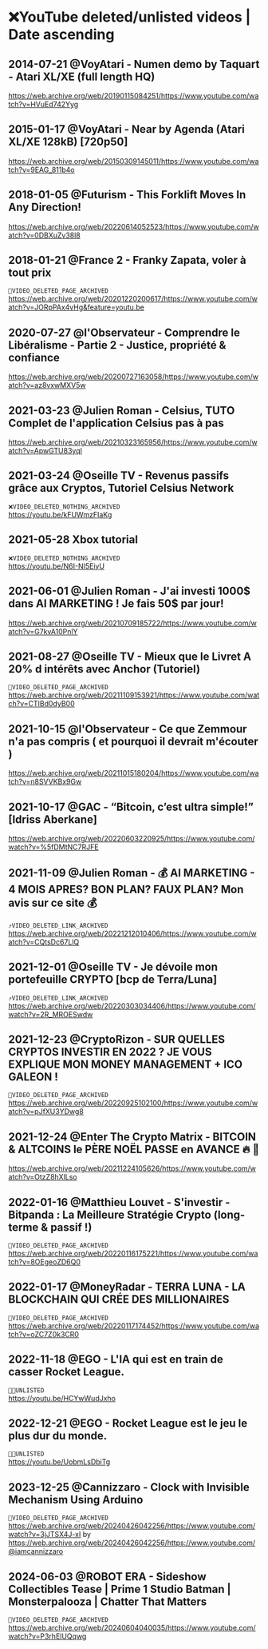 # ❌YouTube deleted/unlisted videos | Date ascending

## 2014-07-21 @VoyAtari - Numen demo by Taquart - Atari XL/XE (full length HQ)

https://web.archive.org/web/20190115084251/https://www.youtube.com/watch?v=HVuEd742Yyg

## 2015-01-17 @VoyAtari - Near by Agenda (Atari XL/XE 128kB) [720p50]

https://web.archive.org/web/20150309145011/https://www.youtube.com/watch?v=9EAG_811b4o

## 2018-01-05 @Futurism - This Forklift Moves In Any Direction!

https://web.archive.org/web/20220614052523/https://www.youtube.com/watch?v=0DBXuZv38l8

## 2018-01-21 @France 2 - Franky Zapata, voler à tout prix

`💬VIDEO_DELETED_PAGE_ARCHIVED` \
https://web.archive.org/web/20201220200617/https://www.youtube.com/watch?v=JORpPAx4vHg&feature=youtu.be 

## 2020-07-27 @l'Observateur - Comprendre le Libéralisme - Partie 2 - Justice, propriété & confiance

https://web.archive.org/web/20200727163058/https://www.youtube.com/watch?v=az8vxwMXV5w

## 2021-03-23 @Julien Roman - Celsius, TUTO Complet de l'application Celsius pas à pas

https://web.archive.org/web/20210323165956/https://www.youtube.com/watch?v=ApwGTU83yqI

## 2021-03-24 @Oseille TV - Revenus passifs grâce aux Cryptos, Tutoriel Celsius Network

`❌VIDEO_DELETED_NOTHING_ARCHIVED` \
https://youtu.be/kFUWmzFIaKg

## 2021-05-28 Xbox tutorial

`❌VIDEO_DELETED_NOTHING_ARCHIVED` \
https://youtu.be/N6I-NI5EiyU

## 2021-06-01 @Julien Roman - J'ai investi 1000$ dans AI MARKETING ! Je fais 50$ par jour!

https://web.archive.org/web/20210709185722/https://www.youtube.com/watch?v=G7kvA10PnlY

## 2021-08-27 @Oseille TV - Mieux que le Livret A 20% d intérêts avec Anchor (Tutoriel)

`💬VIDEO_DELETED_PAGE_ARCHIVED` \
https://web.archive.org/web/20211109153921/https://www.youtube.com/watch?v=CTIBd0dyB00

## 2021-10-15 @l'Observateur - Ce que Zemmour n'a pas compris ( et pourquoi il devrait m'écouter )

https://web.archive.org/web/20211015180204/https://www.youtube.com/watch?v=n8SVVKBx9Gw

## 2021-10-17 @GAC - “Bitcoin, c’est ultra simple!” [Idriss Aberkane]

https://web.archive.org/web/20220603220925/https://www.youtube.com/watch?v=%5fDMtNC7RJFE

## 2021-11-09 @Julien Roman - 💰 AI MARKETING - 4 MOIS APRES? BON PLAN? FAUX PLAN? Mon avis sur ce site 💰

`⤴️VIDEO_DELETED_LINK_ARCHIVED` \
https://web.archive.org/web/20221212010406/https://www.youtube.com/watch?v=CQtsDc67LlQ

## 2021-12-01 @Oseille TV - Je dévoile mon portefeuille CRYPTO [bcp de Terra/Luna]

`⤴️VIDEO_DELETED_LINK_ARCHIVED` \
https://web.archive.org/web/20220303034406/https://www.youtube.com/watch?v=2R_MROESwdw

## 2021-12-23 @CryptoRizon - SUR QUELLES CRYPTOS INVESTIR EN 2022 ? JE VOUS EXPLIQUE MON MONEY MANAGEMENT + ICO GALEON !

`💬VIDEO_DELETED_PAGE_ARCHIVED` \
https://web.archive.org/web/20220925102100/https://www.youtube.com/watch?v=pJfXU3YDwg8

## 2021-12-24 @Enter The Crypto Matrix - BITCOIN & ALTCOINS le PÈRE NOËL PASSE en AVANCE 🔥 🚀

https://web.archive.org/web/20211224105626/https://www.youtube.com/watch?v=OtzZ8hXlLso

## 2022-01-16 @Matthieu Louvet - S'investir - Bitpanda : La Meilleure Stratégie Crypto (long-terme & passif !)

`💬VIDEO_DELETED_PAGE_ARCHIVED` \
https://web.archive.org/web/20220116175221/https://www.youtube.com/watch?v=8OEgeoZD6Q0

## 2022-01-17 @MoneyRadar - TERRA LUNA - LA BLOCKCHAIN QUI CRÉE DES MILLIONAIRES

`💬VIDEO_DELETED_PAGE_ARCHIVED` \
https://web.archive.org/web/20220117174452/https://www.youtube.com/watch?v=oZC7Z0k3CR0

## 2022-11-18 @EGO - L'IA qui est en train de casser Rocket League.

`🥷🏻UNLISTED` \
https://youtu.be/HCYwWudJxho

## 2022-12-21 @EGO - Rocket League est le jeu le plus dur du monde.

`🥷🏻UNLISTED` \
https://youtu.be/UobmLsDbiTg

## 2023-12-25 @Cannizzaro - Clock with Invisible Mechanism Using Arduino

`💬VIDEO_DELETED_PAGE_ARCHIVED` \
https://web.archive.org/web/20240426042256/https://www.youtube.com/watch?v=3jJTSX4J-xI
by https://web.archive.org/web/20240426042256/https://www.youtube.com/@iamcannizzaro

## 2024-06-03 @ROBOT ERA - Sideshow Collectibles Tease | Prime 1 Studio Batman | Monsterpalooza | Chatter That Matters

`💬VIDEO_DELETED_PAGE_ARCHIVED` \
https://web.archive.org/web/20240604040035/https://www.youtube.com/watch?v=P3rhElUQqwg

